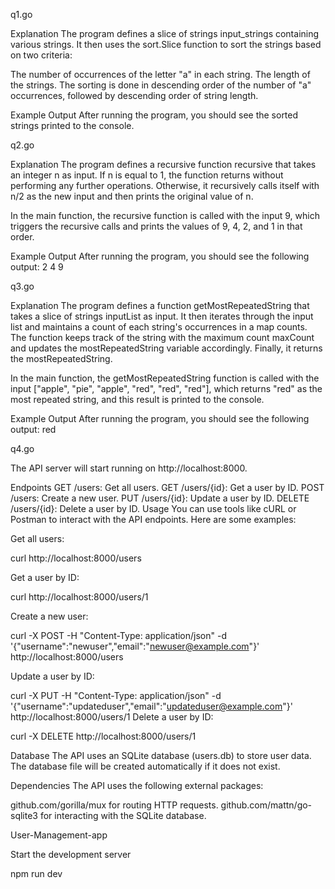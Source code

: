 q1.go

Explanation
The program defines a slice of strings input_strings containing various strings. It then uses the sort.Slice function to sort the strings based on two criteria:

The number of occurrences of the letter "a" in each string.
The length of the strings.
The sorting is done in descending order of the number of "a" occurrences, followed by descending order of string length.

Example Output
After running the program, you should see the sorted strings printed to the console.


q2.go

Explanation
The program defines a recursive function recursive that takes an integer n as input. If n is equal to 1, the function returns without performing any further operations. Otherwise, it recursively calls itself with n/2 as the new input and then prints the original value of n.

In the main function, the recursive function is called with the input 9, which triggers the recursive calls and prints the values of 9, 4, 2, and 1 in that order.

Example Output
After running the program, you should see the following output: 2 4 9

q3.go

Explanation
The program defines a function getMostRepeatedString that takes a slice of strings inputList as input. It then iterates through the input list and maintains a count of each string's occurrences in a map counts. The function keeps track of the string with the maximum count maxCount and updates the mostRepeatedString variable accordingly. Finally, it returns the mostRepeatedString.

In the main function, the getMostRepeatedString function is called with the input ["apple", "pie", "apple", "red", "red", "red"], which returns "red" as the most repeated string, and this result is printed to the console.

Example Output
After running the program, you should see the following output: red


q4.go

The API server will start running on http://localhost:8000.

Endpoints
GET /users: Get all users.
GET /users/{id}: Get a user by ID.
POST /users: Create a new user.
PUT /users/{id}: Update a user by ID.
DELETE /users/{id}: Delete a user by ID.
Usage
You can use tools like cURL or Postman to interact with the API endpoints. Here are some examples:

Get all users:

curl http://localhost:8000/users


Get a user by ID:

curl http://localhost:8000/users/1


Create a new user:

curl -X POST -H "Content-Type: application/json" -d '{"username":"newuser","email":"newuser@example.com"}' http://localhost:8000/users

Update a user by ID:

curl -X PUT -H "Content-Type: application/json" -d '{"username":"updateduser","email":"updateduser@example.com"}' http://localhost:8000/users/1
Delete a user by ID:

curl -X DELETE http://localhost:8000/users/1


Database
The API uses an SQLite database (users.db) to store user data. The database file will be created automatically if it does not exist.

Dependencies
The API uses the following external packages:

github.com/gorilla/mux for routing HTTP requests.
github.com/mattn/go-sqlite3 for interacting with the SQLite database.


User-Management-app

Start the development server

npm run dev
